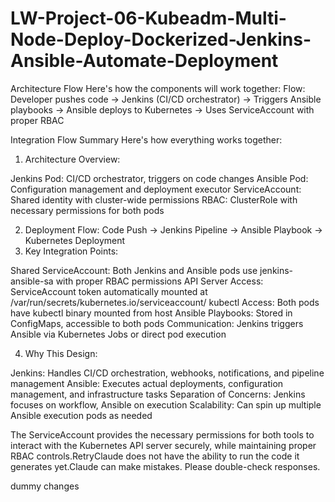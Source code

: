 # LW-Project-06-Kubeadm-Multi-Node-Deploy-Dockerized-Jenkins-Ansible-Automate-Deployment

Architecture Flow
Here's how the components will work together:
Flow: Developer pushes code → Jenkins (CI/CD orchestrator) → Triggers Ansible playbooks → Ansible deploys to Kubernetes → Uses ServiceAccount with proper RBAC

Integration Flow Summary
Here's how everything works together:
1. Architecture Overview:

Jenkins Pod: CI/CD orchestrator, triggers on code changes
Ansible Pod: Configuration management and deployment executor
ServiceAccount: Shared identity with cluster-wide permissions
RBAC: ClusterRole with necessary permissions for both pods

2. Deployment Flow:
Code Push → Jenkins Pipeline → Ansible Playbook → Kubernetes Deployment
3. Key Integration Points:

Shared ServiceAccount: Both Jenkins and Ansible pods use jenkins-ansible-sa with proper RBAC permissions
API Server Access: ServiceAccount token automatically mounted at /var/run/secrets/kubernetes.io/serviceaccount/
kubectl Access: Both pods have kubectl binary mounted from host
Ansible Playbooks: Stored in ConfigMaps, accessible to both pods
Communication: Jenkins triggers Ansible via Kubernetes Jobs or direct pod execution

4. Why This Design:

Jenkins: Handles CI/CD orchestration, webhooks, notifications, and pipeline management
Ansible: Executes actual deployments, configuration management, and infrastructure tasks
Separation of Concerns: Jenkins focuses on workflow, Ansible on execution
Scalability: Can spin up multiple Ansible execution pods as needed

The ServiceAccount provides the necessary permissions for both tools to interact with the Kubernetes API server securely, while maintaining proper RBAC controls.RetryClaude does not have the ability to run the code it generates yet.Claude can make mistakes. Please double-check responses.

dummy changes
